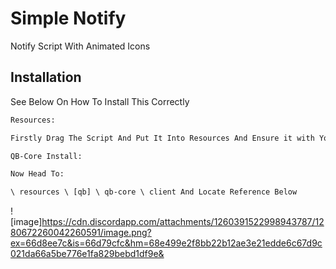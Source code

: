 # Simple Notify

Notify Script With Animated Icons

## Installation

See Below On How To Install This Correctly


```diff
Resources:

Firstly Drag The Script And Put It Into Resources And Ensure it with Your Server.CFG
```
```diff
QB-Core Install:

Now Head To:

\ resources \ [qb] \ qb-core \ client And Locate Reference Below
```
![image]https://cdn.discordapp.com/attachments/1260391522998943787/1280672260042260591/image.png?ex=66d8ee7c&is=66d79cfc&hm=68e499e2f8bb22b12ae3e21edde6c67d9c021da66a5be776e1fa829bebd1df9e&

